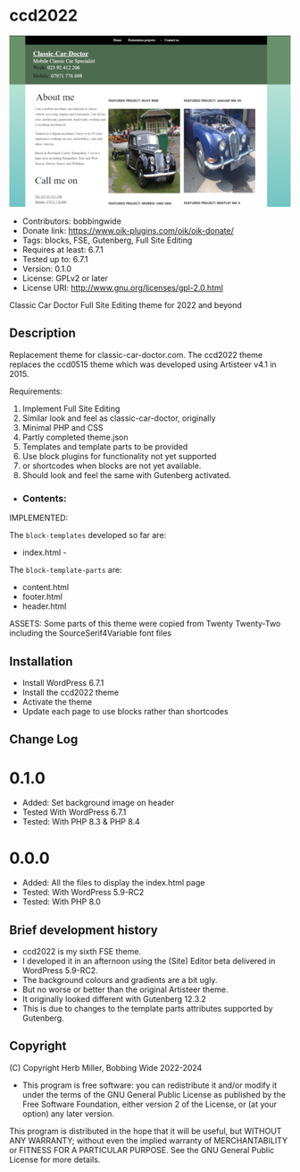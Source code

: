 # ccd2022 
![screenshot](screenshot.png)
* Contributors: bobbingwide
* Donate link: https://www.oik-plugins.com/oik/oik-donate/
* Tags: blocks, FSE, Gutenberg, Full Site Editing
* Requires at least: 6.7.1
* Tested up to: 6.7.1
* Version: 0.1.0
* License: GPLv2 or later
* License URI: http://www.gnu.org/licenses/gpl-2.0.html

Classic Car Doctor Full Site Editing theme for 2022 and beyond

## Description 
Replacement theme for classic-car-doctor.com.
The ccd2022 theme replaces the ccd0515 theme which was developed using Artisteer v4.1 in 2015.


Requirements:

1. Implement Full Site Editing
2. Similar look and feel as classic-car-doctor, originally
3. Minimal PHP and CSS
4. Partly completed theme.json
5. Templates and template parts to be provided
6. Use block plugins for functionality not yet supported
7. or shortcodes when blocks are not yet available.
8. Should look and feel the same with Gutenberg activated.


* ### Contents: 

IMPLEMENTED:

The `block-templates` developed so far are:

* index.html -


The `block-template-parts` are:

* content.html
* footer.html
* header.html


ASSETS:
Some parts of this theme were copied from Twenty Twenty-Two including the SourceSerif4Variable font files

## Installation 

* Install WordPress 6.7.1
* Install the ccd2022 theme
* Activate the theme
* Update each page to use blocks rather than shortcodes


## Change Log 
# 0.1.0 
* Added: Set background image on header
* Tested With WordPress 6.7.1
* Tested: With PHP 8.3 & PHP 8.4

# 0.0.0 
* Added: All the files to display the index.html page
* Tested: With WordPress 5.9-RC2
* Tested: With PHP 8.0


## Brief development history 

- ccd2022 is my sixth FSE theme.
- I developed it in an afternoon using the (Site) Editor beta delivered in WordPress 5.9-RC2.
- The background colours and gradients are a bit ugly.
- But no worse or better than the original Artisteer theme.
- It originally looked different with Gutenberg 12.3.2
- This is due to changes to the template parts attributes supported by Gutenberg.

## Copyright 
(C) Copyright Herb Miller, Bobbing Wide 2022-2024

* This program is free software: you can redistribute it and/or modify
it under the terms of the GNU General Public License as published by
the Free Software Foundation, either version 2 of the License, or
(at your option) any later version.

This program is distributed in the hope that it will be useful,
but WITHOUT ANY WARRANTY; without even the implied warranty of
MERCHANTABILITY or FITNESS FOR A PARTICULAR PURPOSE. See the
GNU General Public License for more details.
